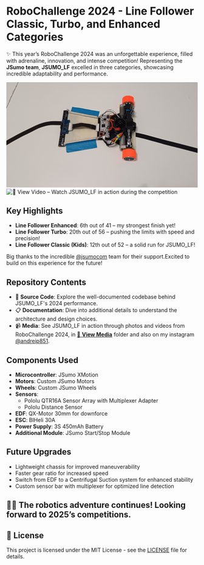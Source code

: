 # RoboChallenge 2024 - Line Follower Classic, Turbo, and Enhanced Categories

✨ This year’s RoboChallenge 2024 was an unforgettable experience, filled with adrenaline, innovation, and intense competition! Representing the **JSumo team**, **JSUMO_LF** excelled in three categories, showcasing incredible adaptability and performance.

![JSUMO_LF robot](images/img2.jpg)
![🎥 **View Video**](images/) – Watch JSUMO_LF in action during the competition

## Key Highlights
- **Line Follower Enhanced**: 6th out of 41 – my strongest finish yet!
- **Line Follower Turbo**: 20th out of 56 – pushing the limits with speed and precision!
- **Line Follower Classic (Kids)**: 12th out of 52 – a solid run for JSUMO_LF!

Big thanks to the incredible [@jsumocom](https://www.instagram.com/jsumocom/) team for their support.Excited to build on this experience for the future!

## Repository Contents
- 🤖 **Source Code**: Explore the well-documented codebase behind JSUMO_LF's 2024 performance.
- 📋 **Documentation**: Dive into additional details to understand the architecture and design choices.
- 📹 **Media**: See JSUMO_LF in action through photos and videos from RoboChallenge 2024, in [🎥 **View Media**](images/) folder and also on my instagram [@andreip851](https://www.instagram.com/andreip851/).

## Components Used
- **Microcontroller**: JSumo XMotion
- **Motors**: Custom JSumo Motors
- **Wheels**: Custom JSumo Wheels
- **Sensors**:
  - Pololu QTR16A Sensor Array with Multiplexer Adapter
  - Pololu Distance Sensor
- **EDF**: QX-Motor 30mm for downforce
- **ESC**: BlHeli 30A
- **Power Supply**: 3S 450mAh Battery
- **Additional Module**: JSumo Start/Stop Module

## Future Upgrades
- Lightweight chassis for improved maneuverability
- Faster gear ratio for increased speed
- Switch from EDF to a Centrifugal Suction system for enhanced stability
- Custom sensor bar with multiplexer for optimized line detection

## 🚗🌟 **The robotics adventure continues! Looking forward to 2025’s competitions.**

## 📜 License
This project is licensed under the MIT License - see the [LICENSE](https://github.com/andreipopescufilimon/line-follower-2024/blob/main/LICENSE) file for details.